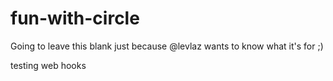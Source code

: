 # fun-with-circle

Going to leave this blank just because @levlaz wants to know what it's for ;)

testing web hooks
